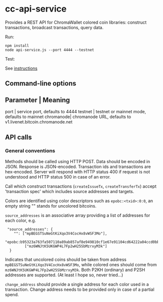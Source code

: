 # cc-api-service


Provides a REST API for ChromaWallet colored coin libraries: construct transactions, broadcast transactions, query data.

Run:

    npm install
    node api-service.js --port 4444 --testnet

Test:

See [instructions](api_test/usage.txt)

## Command-line options

Parameter | Meaning
-------------------
port      | service port, defaults to 4444
testnet   | testnet or mainnet mode, defaults to mainnet
chromanode| chromanode URL, defaults to v1.livenet.bitcoin.chromanode.net

## API calls

### General conventions

Methods should be called using HTTP POST. Data should be encoded in JSON. Response is JSON-encoded. Transaction ids and transactions are hex-encoded. Server will respond with HTTP status 400 if request is not understood and HTTP status 500 in case of an error.

Call which construct transactions (`createIssueTx`, `createTransferTx`) accept 'transaction spec' which includes source addresses and targets.

Colors are identified using color descriptors such as `epobc:<txid>:0:0`, an empty string "" stands for uncolored bitcoins.

`source_addresses` is an associative array providing a list of addresses for each color, e.g.

     "source_addresses": {
        "": ["mpBEGSTSuNeGtKiXqo3V4CocHx8vWSF3Mo"],
        "epobc:b95323a763fa507110a89ab857af8e949810cf1e67e91104cd64222a04ccd0bb:0:180679": 
             ["mz6WNJtK5UKGWP4L7Fp2wH25SbMzrxyM3k"]
      }

Indicates that uncolored coins should be taken from address `mpBEGSTSuNeGtKiXqo3V4CocHx8vWSF3Mo`, while colored ones should come from `mz6WNJtK5UKGWP4L7Fp2wH25SbMzrxyM3k`.
Both P2KH (ordinary) and P2SH addresses are supported. (At least I hope so, never tried...)

`change_address` should provide a single address for each color used in a transaction. Change address needs to be provided only in case of a partial spend.


